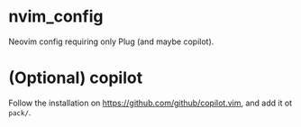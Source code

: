 # nvim_config
Neovim config requiring only Plug (and maybe copilot).

# (Optional) copilot
Follow the installation on https://github.com/github/copilot.vim, and add it ot `pack/`.
